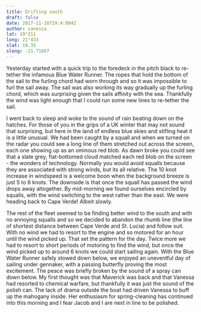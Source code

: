 ```yaml
---
title: Drifting south
draft: false
date: 2017-11-16T19:4:004Z
author: vanessa
lat: 19°211
long: 21°433
slat: 19.35
slong: -21.71667
---
```

Yesterday started with a quick trip to the foredeck in the pitch black to re-tether the infamous Blue Water Runner. The ropes that hold the 
bottom of the sail to the furling chord had worn through and so it was impossible to furl the sail away. The sail was also working its way 
gradually up the furling chord, which was surprising given the sails affinity with the sea. Thankfully the wind was light enough that I could 
run some new lines to re-tether the sail.

I went back to sleep and woke to the sound of rain beating down on the hatches. For those of you in the grips of a UK winter that may 
not sound that surprising, but here in the land of endless blue skies and stifling heat it is a little unusual. We had been caught by a squall 
and when we turned on the radar you could see a long line of them stretched out across the screen, each one showing up as an 
ominous red blob. As dawn broke you could see that a slate grey, flat-bottomed cloud matched each red blob on the screen - the 
wonders of technology. Normally you would avoid squalls because they are associated with strong winds, but its all relative. The 10 knot 
increase in windspeed is a welcome boon when the background breeze is just 5 to 6 knots. The downside is that once the squall has 
passed the wind drops away altogether. By mid-morning we found ourselves encircled by squalls, with the wind switching to the west 
rather than the east. We were heading back to Cape Verde! Albeit slowly. 

The rest of the fleet seemed to be finding better wind to the south and with no annoying squalls and so we decided to abandon the 
rhumb line (the line of shortest distance between Cape Verde and St. Lucia) and follow suit. With no wind we had to resort to the engine 
and so motored for an hour until the wind picked up. That set the pattern for the day. Twice more we had to resort to short periods of 
motoring to find the wind, but once the wind picked up to around 6 knots we could start sailing again. With the Blue Water Runner safely 
stowed down below, we enjoyed an uneventful day of sailing under gennaker, with a passing butterfly proving the most excitement. The 
peace was briefly broken by the sound of a spray can down below. My first thought was that Maverick was back and that Vanessa had 
resorted to chemical warfare, but thankfully it was just the sound of the polish can. The lack of drama outside the boat had driven 
Vanessa to buff up the mahogany inside. Her enthusiasm for spring-cleaning has continued into this morning and I fear Jacob and I are 
next in line to be polished.

